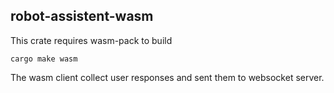 ## robot-assistent-wasm

This crate requires wasm-pack to build
```
cargo make wasm
```

The wasm client collect user responses and sent them to websocket server.
